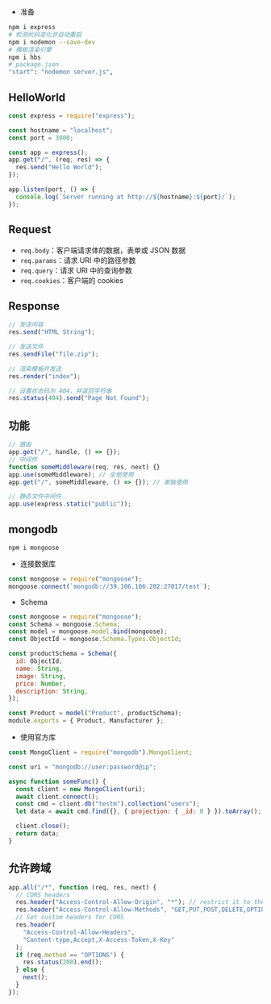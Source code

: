 <!--
title: 41-Express入门
sort:
-->

- 准备

```bash
npm i express
# 检测代码变化并自动重启
npm i nodemon --save-dev
# 模板渲染引擎
npm i hbs
# package.json
"start": "nodemon server.js",
```

## HelloWorld

```js
const express = require("express");

const hostname = "localhost";
const port = 3000;

const app = express();
app.get("/", (req, res) => {
  res.send("Hello World");
});

app.listen(port, () => {
  console.log(`Server running at http://${hostname}:${port}/`);
});
```

## Request

- `req.body`：客户端请求体的数据，表单或 JSON 数据
- `req.params`：请求 URI 中的路径参数
- `req.query`：请求 URI 中的查询参数
- `req.cookies`：客户端的 cookies

## Response

```js
// 发送内容
res.send("HTML String");

// 发送文件
res.sendFile("file.zip");

// 渲染模板并发送
res.render("index");

// 设置状态码为 404，并返回字符串
res.status(404).send("Page Not Found");
```

## 功能

```js
// 路由
app.get("/", handle, () => {});
// 中间件
function someMiddleware(req, res, next) {}
app.use(someMiddleware); // 全局使用
app.get("/", someMiddleware, () => {}); // 单独使用

// 静态文件中间件
app.use(express.static("public"));
```

## mongodb

`npm i mongoose`

- 连接数据库

```js
const mongoose = require("mongoose");
mongoose.connect(`mongodb://39.106.106.202:27017/test`);
```

- Schema

```js
const mongoose = require("mongoose");
const Schema = mongoose.Schema;
const model = mongoose.model.bind(mongoose);
const ObjectId = mongoose.Schema.Types.ObjectId;

const productSchema = Schema({
  id: ObjectId,
  name: String,
  image: String,
  price: Number,
  description: String,
});

const Product = model("Product", productSchema);
module.exports = { Product, Manufacturer };
```

- 使用官方库

```js
const MongoClient = require("mongodb").MongoClient;

const uri = "mongodb://user:password@ip";

async function someFunc() {
  const client = new MongoClient(uri);
  await client.connect();
  const cmd = client.db("testm").collection("users");
  let data = await cmd.find({}, { projection: { _id: 0 } }).toArray();

  client.close();
  return data;
}
```

## 允许跨域

```js
app.all("/*", function (req, res, next) {
  // CORS headers
  res.header("Access-Control-Allow-Origin", "*"); // restrict it to the required domain
  res.header("Access-Control-Allow-Methods", "GET,PUT,POST,DELETE,OPTIONS");
  // Set custom headers for CORS
  res.header(
    "Access-Control-Allow-Headers",
    "Content-type,Accept,X-Access-Token,X-Key"
  );
  if (req.method == "OPTIONS") {
    res.status(200).end();
  } else {
    next();
  }
});
```
